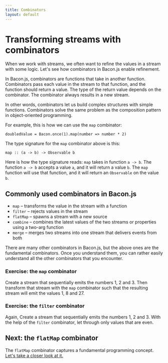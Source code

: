 ```yaml
---
title: Combinators
layout: default
---
```


# Transforming streams with combinators

When we work with streams, we often want to refine the values in a stream with
some logic. Let's see how combinators in Bacon.js enable refinement.

In Bacon.js, combinators are functions that take in another function.
Combinators pass each value in the stream to that function, and the function
should return a value. The type of the return value depends on the combinator. The
combinator always results in a new stream.

In other words, combinators let us build complex structures with simple
functions. Combinators solve the same problem as the composition
pattern in object-oriented programming.

For example, this is how we can use the `map` combinator:

    doubledValue = Bacon.once(1).map(number => number * 2)

The type signature for the `map` combinator above is this:

    map :: (a -> b) -> Observable b

Here is how the type signature reads: `map` takes in function `a -> b`. The
function `a -> b` accepts a value `a`, and it will return a value `b`. The `map`
function will use that function, and it will return an `Observable` on the value
`b`.

## Commonly used combinators in Bacon.js

* `map` – transforms the value in the stream with a function
* `filter` – rejects values in the stream
* `flatMap` – spawns a stream with a new source
* `combine` – combines the latest values of the two streams or properties using a two-arg function
* `merge` – merges two streams into one stream that delivers events from both

There are many other combinators in Bacon.js, but the above ones are the
fundamental combinators. Once you understand them, you can rather easily
understand all the other combinators that you encounter.

### Exercise: the `map` combinator

Create a stream that sequentially emits the numbers 1, 2 and 3. Then transform
that stream with the `map` combinator such that the resulting stream will emit
the values 1, 8 and 27.

### Exercise: the `filter` combinator

Again, Create a stream that sequentially emits the numbers 1, 2 and 3. With the
help of the `filter` combinator, let through only values that are even.

## Next: the `flatMap` combinator

The `flatMap` combinator captures a fundamental programming concept. [Let's take
a closer look at it.](flatMap.html)

